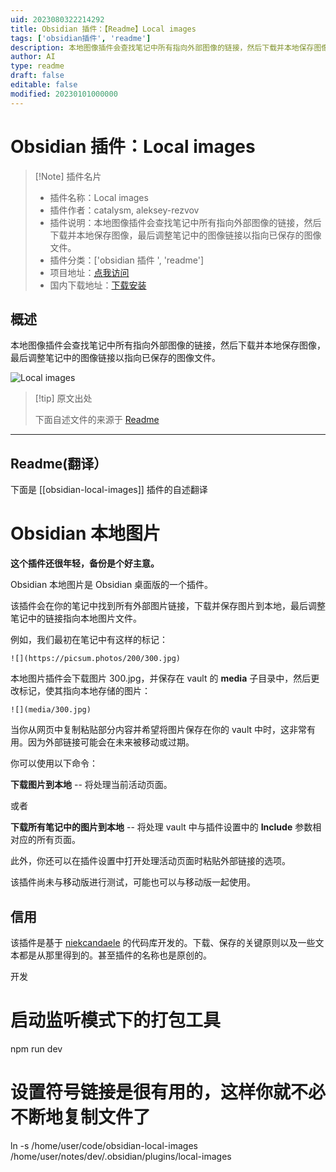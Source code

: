 ```yaml
---
uid: 2023080322214292
title: Obsidian 插件：【Readme】Local images
tags: ['obsidian插件', 'readme']
description: 本地图像插件会查找笔记中所有指向外部图像的链接，然后下载并本地保存图像，最后调整笔记中的图像链接以指向已保存的图像文件。
author: AI
type: readme
draft: false
editable: false
modified: 20230101000000
---
```


# Obsidian 插件：Local images

> [!Note] 插件名片
> - 插件名称：Local images
> - 插件作者：catalysm, aleksey-rezvov
> - 插件说明：本地图像插件会查找笔记中所有指向外部图像的链接，然后下载并本地保存图像，最后调整笔记中的图像链接以指向已保存的图像文件。
> - 插件分类：['obsidian 插件 ', 'readme']
> - 项目地址：[点我访问](https://github.com/aleksey-rezvov/obsidian-local-images)
> - 国内下载地址：[下载安装](https://pkmer.cn/products/plugin/pluginMarket/?obsidian-local-images)

## 概述

本地图像插件会查找笔记中所有指向外部图像的链接，然后下载并本地保存图像，最后调整笔记中的图像链接以指向已保存的图像文件。

![Local images](https://cdn.pkmer.cn/covers/obsidian-local-images.jpeg!pkmer)

> [!tip] 原文出处
>
>下面自述文件的来源于 [Readme](https://ghproxy.net/https://raw.githubusercontent.com/aleksey-rezvov/obsidian-local-images/master/README.md)
>

---

## Readme(翻译）

下面是 [[obsidian-local-images]] 插件的自述翻译

# Obsidian 本地图片

**这个插件还很年轻，备份是个好主意。**

Obsidian 本地图片是 Obsidian 桌面版的一个插件。

该插件会在你的笔记中找到所有外部图片链接，下载并保存图片到本地，最后调整笔记中的链接指向本地图片文件。

例如，我们最初在笔记中有这样的标记：

    ![](https://picsum.photos/200/300.jpg)

本地图片插件会下载图片 300.jpg，并保存在 vault 的 **media** 子目录中，然后更改标记，使其指向本地存储的图片：

    ![](media/300.jpg)

当你从网页中复制粘贴部分内容并希望将图片保存在你的 vault 中时，这非常有用。因为外部链接可能会在未来被移动或过期。

你可以使用以下命令：

**下载图片到本地** -- 将处理当前活动页面。

或者

**下载所有笔记中的图片到本地** -- 将处理 vault 中与插件设置中的 **Include** 参数相对应的所有页面。

此外，你还可以在插件设置中打开处理活动页面时粘贴外部链接的选项。

该插件尚未与移动版进行测试，可能也可以与移动版一起使用。

## 信用

该插件是基于 [niekcandaele](https://github.com/niekcandaele/obsidian-local-images) 的代码库开发的。下载、保存的关键原则以及一些文本都是从那里得到的。甚至插件的名称也是原创的。

开发

# 启动监听模式下的打包工具

npm run dev

# 设置符号链接是很有用的，这样你就不必不断地复制文件了

ln -s /home/user/code/obsidian-local-images /home/user/notes/dev/.obsidian/plugins/local-images
